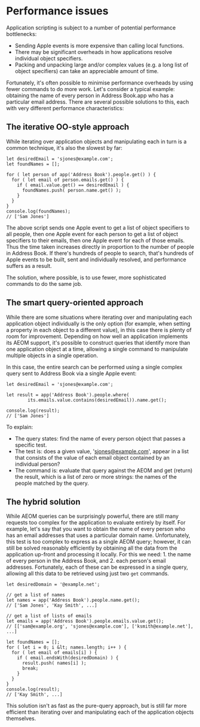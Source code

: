 # Performance issues


Application scripting is subject to a number of potential performance bottlenecks:

* Sending Apple events is more expensive than calling local functions.
* There may be significant overheads in how applications resolve individual object specifiers.
* Packing and unpacking large and/or complex values (e.g. a long list of object specifiers) can take an appreciable amount of time.

Fortunately, it's often possible to minimise performance overheads by using fewer commands to do more work. Let's consider a typical example: obtaining the name of every person in Address Book.app who has a particular email address. There are several possible solutions to this, each with very different performance characteristics:

## The iterative OO-style approach

While iterating over application objects and manipulating each in turn is a common technique, it's also the slowest by far:

    let desiredEmail = 'sjones@example.com';
    let foundNames = [];

    for ( let person of app('Address Book').people.get() ) {
      for ( let email of person.emails.get() ) {
        if ( email.value.get() == desiredEmail ) {
          foundNames.push( person.name.get() );
        }
      }
    }
    console.log(foundNames);
    // ['Sam Jones']


The above script sends one Apple event to get a list of object specifiers to all people, then one Apple event for each person to get a list of object specifiers to their emails, then one Apple event for each of those emails. Thus the time taken increases directly in proportion to the number of people in Address Book. If there's hundreds of people to search, that's hundreds of Apple events to be built, sent and individually resolved, and performance suffers as a result.

The solution, where possible, is to use fewer, more sophisticated commands to do the same job.


## The smart query-oriented approach

While there are some situations where iterating over and manipulating each application object individually is the only option (for example, when setting a property in each object to a different value), in this case there is plenty of room for improvement. Depending on how well an application implements its AEOM support, it's possible to construct queries that identify more than one application object at a time, allowing a single command to manipulate multiple objects in a single operation.

In this case, the entire search can be performed using a single complex query sent to Address Book via a single Apple event:

    let desiredEmail = 'sjones@example.com';

    let result = app('Address Book').people.where(
            its.emails.value.contains(desiredEmail)).name.get();
        
    console.log(result);
    // ['Sam Jones']


To explain:


* The query states: find the name of every person object that passes a specific test.
* The test is: does a given value, 'sjones@example.com', appear in a list that consists of the value of each email object contained by an individual person?
* The command is: evaluate that query against the AEOM and get (return) the result, which is a list of zero or more strings: the names of the people matched by the query.


## The hybrid solution

While AEOM queries can be surprisingly powerful, there are still many requests too complex for the application to evaluate entirely by itself. For example, let's say that you want to obtain the name of every person who has an email addresses that uses a particular domain name. Unfortunately, this test is too complex to express as a single AEOM query; however, it can still be solved reasonably efficiently by obtaining all the data from the application up-front and processing it locally. For this we need: 1. the name of every person in the Address Book, and 2. each person's email addresses. Fortunately, each of these can be expressed in a single query, allowing all this data to be retrieved using just two `get` commands.

    let desiredDomain = '@example.net';

    // get a list of names
    let names = app('Address Book').people.name.get();
    // ['Sam Jones', 'Kay Smith', ...]

    // get a list of lists of emails
    let emails = app('Address Book').people.emails.value.get();
    // [['sam@example.org', 'sjones@example.com'], ['ksmith@example.net'], ...]

    let foundNames = [];
    for ( let i = 0; i &lt; names.length; i++ ) {
      for ( let email of emails[i] ) {
        if ( email.endsWith(desiredDomain) ) {
          result.push( names[i] );
          break;
        }
      }
    }
    console.log(result);
    // ['Kay Smith', ...]


This solution isn't as fast as the pure-query approach, but is still far more efficient than iterating over and manipulating each of the application objects themselves.

